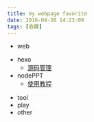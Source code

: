 ```yaml
---
title: my webpage favorite
date: 2016-04-30 14:23:09
tags: [收藏]
---
```


+ web
 - hexo
 	* [源码管理](http://chitanda.me/2015/06/18/hexo-sync-in-multiple-pc/)
 - nodePPT
    *  [使用教程](http://js8.in/2013/11/16/%E6%8E%A8%E8%8D%90nodeppt%EF%BC%9A%E4%BD%BF%E7%94%A8markdown%E8%AF%AD%E6%B3%95%E6%9D%A5%E5%86%99%E7%BD%91%E9%A1%B5ppt/)
+ tool
+ play
+ other